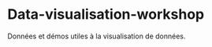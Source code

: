 Data-visualisation-workshop
===========================

Données et démos utiles à la visualisation de données.
